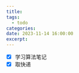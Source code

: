 ```yaml
---
title: 
tags:
  - todo
categories: 
date: 2023-11-14 16:00:00
excerpt:
---
```

- [x] 学习算法笔记
- [x] 取快递